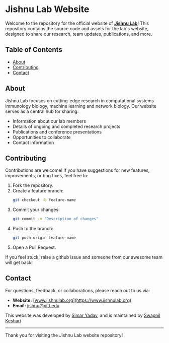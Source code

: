 # Jishnu Lab Website

Welcome to the repository for the official website of **[Jishnu Lab](https://www.jishnulab.org)**! This repository contains the source code and assets for the lab's website, designed to share our research, team updates, publications, and more.

## Table of Contents

- [About](#about)
- [Contributing](#contributing)
- [Contact](#contact)

## About

Jishnu Lab focuses on cutting-edge research in computational systems immunology biology, machine learning and network biology. Our website serves as a central hub for sharing:

- Information about our lab members
- Details of ongoing and completed research projects
- Publications and conference presentations
- Opportunities to collaborate
- Contact information

## Contributing

Contributions are welcome! If you have suggestions for new features, improvements, or bug fixes, feel free to:

1. Fork the repository.
2. Create a feature branch:
   ```bash
   git checkout -b feature-name
   ```
3. Commit your changes:
   ```bash
   git commit -m "Description of changes"
   ```
4. Push to the branch:
   ```bash
   git push origin feature-name
   ```
5. Open a Pull Request.

If you feel stuck, raise a github issue and someone from our awesome team will get back!

## Contact

For questions, feedback, or collaborations, please reach out to us via:

- **Website:** [www.jishnulab.org](https://www.jishnulab.org)
- **Email:** [jishnu@pitt.edu](mailto:jishnu@pitt.edu)

This website was developed by [Simar Yadav](mailto:simar_y@bt.iitr.ac.in), and is maintained by [Swapnil Keshari](https://www.swapnilkeshari.github.io)

---

Thank you for visiting the Jishnu Lab website repository!
